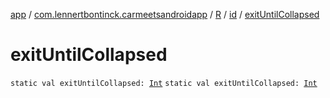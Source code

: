 [app](../../../index.md) / [com.lennertbontinck.carmeetsandroidapp](../../index.md) / [R](../index.md) / [id](index.md) / [exitUntilCollapsed](./exit-until-collapsed.md)

# exitUntilCollapsed

`static val exitUntilCollapsed: `[`Int`](https://kotlinlang.org/api/latest/jvm/stdlib/kotlin/-int/index.html)
`static val exitUntilCollapsed: `[`Int`](https://kotlinlang.org/api/latest/jvm/stdlib/kotlin/-int/index.html)